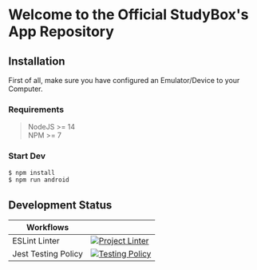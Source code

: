 # Welcome to the Official StudyBox's App Repository

## Installation
First of all, make sure you have configured an Emulator/Device to your Computer.
### Requirements
> NodeJS >= 14\
> NPM >= 7

### Start Dev
```sh
$ npm install
$ npm run android
```

## Development Status
|Workflows | |
|-|-|
| ESLint Linter | [![Project Linter](https://github.com/StudyBox-EIP/front-mobile/actions/workflows/linter.yaml/badge.svg)](https://github.com/StudyBox-EIP/front-mobile/actions/workflows/linter.yaml) |
| Jest Testing Policy | [![Testing Policy](https://github.com/StudyBox-EIP/front-mobile/actions/workflows/testingPolicy.yaml/badge.svg)](https://github.com/StudyBox-EIP/front-mobile/actions/workflows/testingPolicy.yaml) |